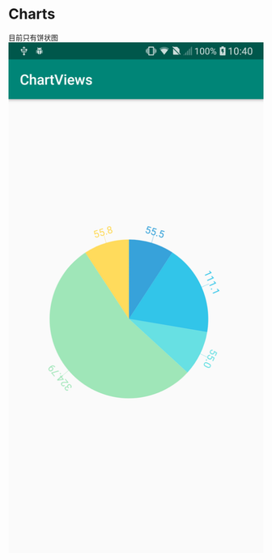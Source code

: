 # Charts
目前只有饼状图
![饼状图](https://github.com/jarrod-chen/Charts/blob/master/shots/Screenshot_2019-08-19-10-40-36.png) 
